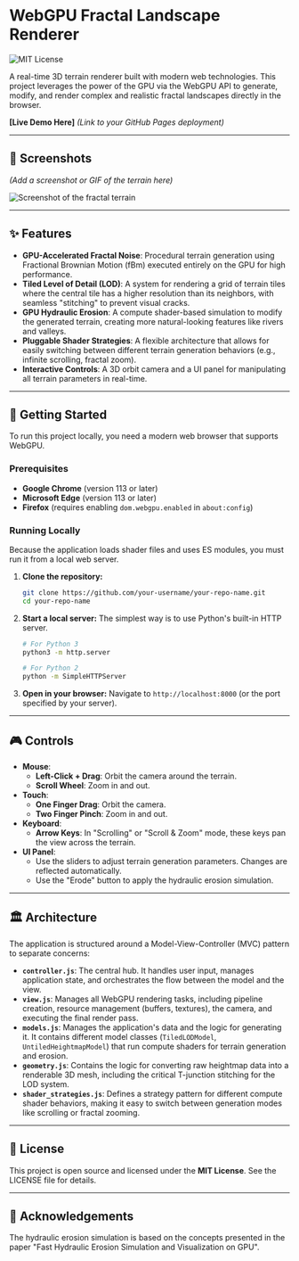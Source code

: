 # WebGPU Fractal Landscape Renderer

![MIT License](https://img.shields.io/badge/license-MIT-blue.svg)

A real-time 3D terrain renderer built with modern web technologies. This project leverages the power of the GPU via the WebGPU API to generate, modify, and render complex and realistic fractal landscapes directly in the browser.

**[Live Demo Here]** *(Link to your GitHub Pages deployment)*

---

## 📸 Screenshots

*(Add a screenshot or GIF of the terrain here)*

![Screenshot of the fractal terrain](./docs/screenshot.png) 

---

## ✨ Features

- **GPU-Accelerated Fractal Noise**: Procedural terrain generation using Fractional Brownian Motion (fBm) executed entirely on the GPU for high performance.
- **Tiled Level of Detail (LOD)**: A system for rendering a grid of terrain tiles where the central tile has a higher resolution than its neighbors, with seamless "stitching" to prevent visual cracks.
- **GPU Hydraulic Erosion**: A compute shader-based simulation to modify the generated terrain, creating more natural-looking features like rivers and valleys.
- **Pluggable Shader Strategies**: A flexible architecture that allows for easily switching between different terrain generation behaviors (e.g., infinite scrolling, fractal zoom).
- **Interactive Controls**: A 3D orbit camera and a UI panel for manipulating all terrain parameters in real-time.

---

## 🚀 Getting Started

To run this project locally, you need a modern web browser that supports WebGPU.

### Prerequisites

- **Google Chrome** (version 113 or later)
- **Microsoft Edge** (version 113 or later)
- **Firefox** (requires enabling `dom.webgpu.enabled` in `about:config`)

### Running Locally

Because the application loads shader files and uses ES modules, you must run it from a local web server.

1.  **Clone the repository:**
    ```bash
    git clone https://github.com/your-username/your-repo-name.git
    cd your-repo-name
    ```

2.  **Start a local server:**
    The simplest way is to use Python's built-in HTTP server.
    ```bash
    # For Python 3
    python3 -m http.server

    # For Python 2
    python -m SimpleHTTPServer
    ```

3.  **Open in your browser:**
    Navigate to `http://localhost:8000` (or the port specified by your server).

---

## 🎮 Controls

- **Mouse**:
  - **Left-Click + Drag**: Orbit the camera around the terrain.
  - **Scroll Wheel**: Zoom in and out.
- **Touch**:
  - **One Finger Drag**: Orbit the camera.
  - **Two Finger Pinch**: Zoom in and out.
- **Keyboard**:
  - **Arrow Keys**: In "Scrolling" or "Scroll & Zoom" mode, these keys pan the view across the terrain.
- **UI Panel**:
  - Use the sliders to adjust terrain generation parameters. Changes are reflected automatically.
  - Use the "Erode" button to apply the hydraulic erosion simulation.

---

## 🏛️ Architecture

The application is structured around a Model-View-Controller (MVC) pattern to separate concerns:

- **`controller.js`**: The central hub. It handles user input, manages application state, and orchestrates the flow between the model and the view.
- **`view.js`**: Manages all WebGPU rendering tasks, including pipeline creation, resource management (buffers, textures), the camera, and executing the final render pass.
- **`models.js`**: Manages the application's data and the logic for generating it. It contains different model classes (`TiledLODModel`, `UntiledHeightmapModel`) that run compute shaders for terrain generation and erosion.
- **`geometry.js`**: Contains the logic for converting raw heightmap data into a renderable 3D mesh, including the critical T-junction stitching for the LOD system.
- **`shader_strategies.js`**: Defines a strategy pattern for different compute shader behaviors, making it easy to switch between generation modes like scrolling or fractal zooming.

---

## 📄 License

This project is open source and licensed under the **MIT License**. See the LICENSE file for details.

---

## 🙏 Acknowledgements

The hydraulic erosion simulation is based on the concepts presented in the paper "Fast Hydraulic Erosion Simulation and Visualization on GPU".